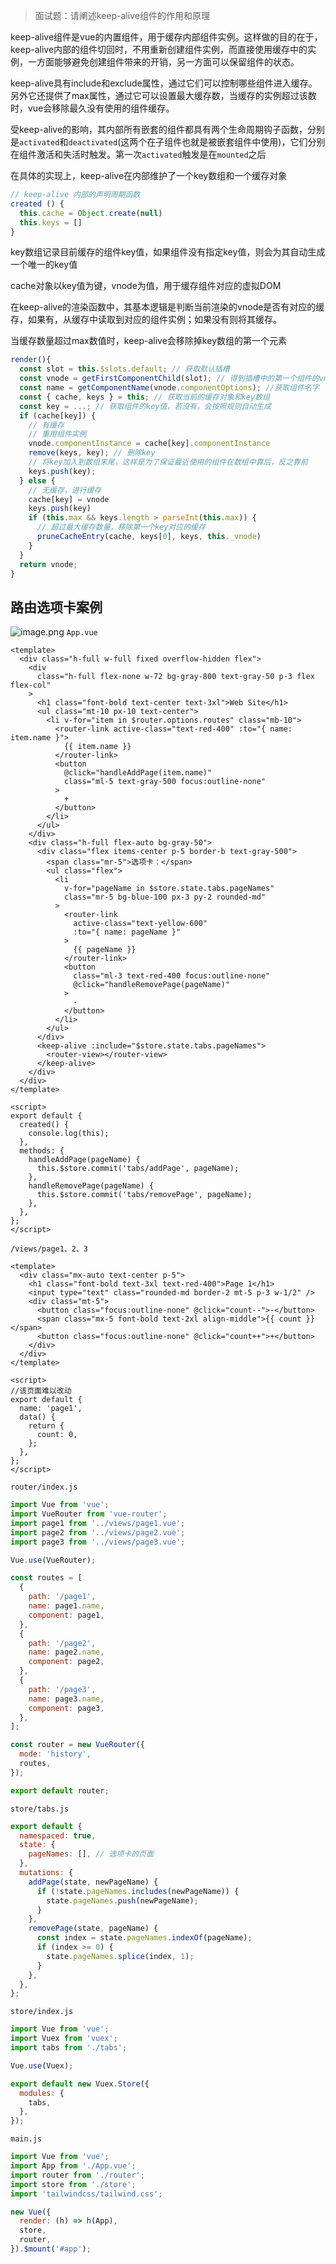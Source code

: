 > 面试题：请阐述keep-alive组件的作用和原理


keep-alive组件是vue的内置组件，用于缓存内部组件实例。这样做的目的在于，keep-alive内部的组件切回时，不用重新创建组件实例，而直接使用缓存中的实例，一方面能够避免创建组件带来的开销，另一方面可以保留组件的状态。

keep-alive具有include和exclude属性，通过它们可以控制哪些组件进入缓存。另外它还提供了max属性，通过它可以设置最大缓存数，当缓存的实例超过该数时，vue会移除最久没有使用的组件缓存。

受keep-alive的影响，其内部所有嵌套的组件都具有两个生命周期钩子函数，分别是`activated`和`deactivated`(这两个在子组件也就是被嵌套组件中使用)，它们分别在组件激活和失活时触发。第一次`activated`触发是在`mounted`之后

在具体的实现上，keep-alive在内部维护了一个key数组和一个缓存对象

```javascript
// keep-alive 内部的声明周期函数
created () {
  this.cache = Object.create(null)
  this.keys = []
}
```

key数组记录目前缓存的组件key值，如果组件没有指定key值，则会为其自动生成一个唯一的key值

cache对象以key值为键，vnode为值，用于缓存组件对应的虚拟DOM

在keep-alive的渲染函数中，其基本逻辑是判断当前渲染的vnode是否有对应的缓存，如果有，从缓存中读取到对应的组件实例；如果没有则将其缓存。

当缓存数量超过max数值时，keep-alive会移除掉key数组的第一个元素

```javascript
render(){
  const slot = this.$slots.default; // 获取默认插槽
  const vnode = getFirstComponentChild(slot); // 得到插槽中的第一个组件的vnode
  const name = getComponentName(vnode.componentOptions); //获取组件名字
  const { cache, keys } = this; // 获取当前的缓存对象和key数组
  const key = ...; // 获取组件的key值，若没有，会按照规则自动生成
  if (cache[key]) {
    // 有缓存
    // 重用组件实例
    vnode.componentInstance = cache[key].componentInstance
    remove(keys, key); // 删除key
    // 将key加入到数组末尾，这样是为了保证最近使用的组件在数组中靠后，反之靠前
    keys.push(key); 
  } else {
    // 无缓存，进行缓存
    cache[key] = vnode
    keys.push(key)
    if (this.max && keys.length > parseInt(this.max)) {
      // 超过最大缓存数量，移除第一个key对应的缓存
      pruneCacheEntry(cache, keys[0], keys, this._vnode)
    }
  }
  return vnode;
}
```

## 路由选项卡案例
![image.png](https://cdn.nlark.com/yuque/0/2022/png/26296167/1663806489814-f025d99d-eb58-4a3f-8322-f7db88d87629.png#clientId=u489dd7d3-67a8-4&crop=0&crop=0&crop=1&crop=1&from=paste&height=653&id=u88fb12ea&margin=%5Bobject%20Object%5D&name=image.png&originHeight=816&originWidth=1905&originalType=binary&ratio=1&rotation=0&showTitle=false&size=23137&status=done&style=none&taskId=u743ee45f-4a8b-4715-8457-c2b0e46a339&title=&width=1524)
`App.vue`
```vue
<template>
  <div class="h-full w-full fixed overflow-hidden flex">
    <div
      class="h-full flex-none w-72 bg-gray-800 text-gray-50 p-3 flex flex-col"
    >
      <h1 class="font-bold text-center text-3xl">Web Site</h1>
      <ul class="mt-10 px-10 text-center">
        <li v-for="item in $router.options.routes" class="mb-10">
          <router-link active-class="text-red-400" :to="{ name: item.name }">
            {{ item.name }}
          </router-link>
          <button
            @click="handleAddPage(item.name)"
            class="ml-5 text-gray-500 focus:outline-none"
          >
            +
          </button>
        </li>
      </ul>
    </div>
    <div class="h-full flex-auto bg-gray-50">
      <div class="flex items-center p-5 border-b text-gray-500">
        <span class="mr-5">选项卡：</span>
        <ul class="flex">
          <li
            v-for="pageName in $store.state.tabs.pageNames"
            class="mr-5 bg-blue-100 px-3 py-2 rounded-md"
          >
            <router-link
              active-class="text-yellow-600"
              :to="{ name: pageName }"
            >
              {{ pageName }}
            </router-link>
            <button
              class="ml-3 text-red-400 focus:outline-none"
              @click="handleRemovePage(pageName)"
            >
              -
            </button>
          </li>
        </ul>
      </div>
      <keep-alive :include="$store.state.tabs.pageNames">
        <router-view></router-view>
      </keep-alive>
    </div>
  </div>
</template>

<script>
export default {
  created() {
    console.log(this);
  },
  methods: {
    handleAddPage(pageName) {
      this.$store.commit('tabs/addPage', pageName);
    },
    handleRemovePage(pageName) {
      this.$store.commit('tabs/removePage', pageName);
    },
  },
};
</script>

```
`/views/page1、2、3`
```vue
<template>
  <div class="mx-auto text-center p-5">
    <h1 class="font-bold text-3xl text-red-400">Page 1</h1>
    <input type="text" class="rounded-md border-2 mt-5 p-3 w-1/2" />
    <div class="mt-5">
      <button class="focus:outline-none" @click="count--">-</button>
      <span class="mx-5 font-bold text-2xl align-middle">{{ count }}</span>
      <button class="focus:outline-none" @click="count++">+</button>
    </div>
  </div>
</template>

<script>
//该页面难以改动
export default {
  name: 'page1',
  data() {
    return {
      count: 0,
    };
  },
};
</script>

```
`router/index.js`
```javascript
import Vue from 'vue';
import VueRouter from 'vue-router';
import page1 from '../views/page1.vue';
import page2 from '../views/page2.vue';
import page3 from '../views/page3.vue';

Vue.use(VueRouter);

const routes = [
  {
    path: '/page1',
    name: page1.name,
    component: page1,
  },
  {
    path: '/page2',
    name: page2.name,
    component: page2,
  },
  {
    path: '/page3',
    name: page3.name,
    component: page3,
  },
];

const router = new VueRouter({
  mode: 'history',
  routes,
});

export default router;

```
`store/tabs.js`
```javascript
export default {
  namespaced: true,
  state: {
    pageNames: [], // 选项卡的页面
  },
  mutations: {
    addPage(state, newPageName) {
      if (!state.pageNames.includes(newPageName)) {
        state.pageNames.push(newPageName);
      }
    },
    removePage(state, pageName) {
      const index = state.pageNames.indexOf(pageName);
      if (index >= 0) {
        state.pageNames.splice(index, 1);
      }
    },
  },
};

```
`store/index.js`
```javascript
import Vue from 'vue';
import Vuex from 'vuex';
import tabs from './tabs';

Vue.use(Vuex);

export default new Vuex.Store({
  modules: {
    tabs,
  },
});

```
`main.js`
```javascript
import Vue from 'vue';
import App from './App.vue';
import router from './router';
import store from './store';
import 'tailwindcss/tailwind.css';

new Vue({
  render: (h) => h(App),
  store,
  router,
}).$mount('#app');

```
